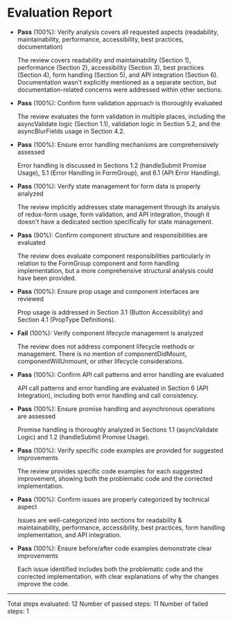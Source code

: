 # Evaluation Report

- **Pass** (100%): Verify analysis covers all requested aspects (readability, maintainability, performance, accessibility, best practices, documentation)
  
  The review covers readability and maintainability (Section 1), performance (Section 2), accessibility (Section 3), best practices (Section 4), form handling (Section 5), and API integration (Section 6). Documentation wasn't explicitly mentioned as a separate section, but documentation-related concerns were addressed within other sections.

- **Pass** (100%): Confirm form validation approach is thoroughly evaluated
  
  The review evaluates the form validation in multiple places, including the asyncValidate logic (Section 1.1), validation logic in Section 5.2, and the asyncBlurFields usage in Section 4.2.

- **Pass** (100%): Ensure error handling mechanisms are comprehensively assessed
  
  Error handling is discussed in Sections 1.2 (handleSubmit Promise Usage), 5.1 (Error Handling in FormGroup), and 6.1 (API Error Handling).

- **Pass** (100%): Verify state management for form data is properly analyzed
  
  The review implicitly addresses state management through its analysis of redux-form usage, form validation, and API integration, though it doesn't have a dedicated section specifically for state management.

- **Pass** (90%): Confirm component structure and responsibilities are evaluated
  
  The review does evaluate component responsibilities particularly in relation to the FormGroup component and form handling implementation, but a more comprehensive structural analysis could have been provided.

- **Pass** (100%): Ensure prop usage and component interfaces are reviewed
  
  Prop usage is addressed in Section 3.1 (Button Accessibility) and Section 4.1 (PropType Definitions).

- **Fail** (100%): Verify component lifecycle management is analyzed
  
  The review does not address component lifecycle methods or management. There is no mention of componentDidMount, componentWillUnmount, or other lifecycle considerations.

- **Pass** (100%): Confirm API call patterns and error handling are evaluated
  
  API call patterns and error handling are evaluated in Section 6 (API Integration), including both error handling and call consistency.

- **Pass** (100%): Ensure promise handling and asynchronous operations are assessed
  
  Promise handling is thoroughly analyzed in Sections 1.1 (asyncValidate Logic) and 1.2 (handleSubmit Promise Usage).

- **Pass** (100%): Verify specific code examples are provided for suggested improvements
  
  The review provides specific code examples for each suggested improvement, showing both the problematic code and the corrected implementation.

- **Pass** (100%): Confirm issues are properly categorized by technical aspect
  
  Issues are well-categorized into sections for readability & maintainability, performance, accessibility, best practices, form handling implementation, and API integration.

- **Pass** (100%): Ensure before/after code examples demonstrate clear improvements
  
  Each issue identified includes both the problematic code and the corrected implementation, with clear explanations of why the changes improve the code.

---

Total steps evaluated: 12
Number of passed steps: 11
Number of failed steps: 1